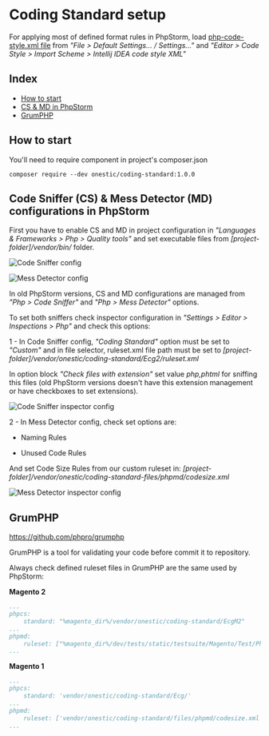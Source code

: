 # Coding Standard setup

For applying most of defined format rules in PhpStorm, load [php-code-style.xml file](../files/phpstorm/php-code-style.xml) from _"File > Default Settings... / Settings..."_ and _"Editor > Code Style > Import Scheme > Intellij IDEA code style XML"_

## Index
* [How to start](#markdown-header-how-to-start)
* [CS & MD in PhpStorm](#markdown-header-code-sniffer--mess-detector-configurations-in-phpstorm)
* [GrumPHP](#markdown-header-grumphp)


## How to start

You'll need to require component in project's composer.json

```composer require --dev onestic/coding-standard:1.0.0```

## Code Sniffer (CS) & Mess Detector (MD) configurations in PhpStorm

First you have to enable CS and MD in project configuration in _"Languages & Frameworks > Php > Quality tools"_ and set executable files from _[project-folder]/vendor/bin/_ folder.

![Code Sniffer config](./images/phpstorm/settings-qt-cs.png)

![Mess Detector config](./images/phpstorm/settings-qt-md.png)

In old PhpStorm versions, CS and MD configurations are managed from _"Php > Code Sniffer"_ and _"Php > Mess Detector"_ options.


To set both sniffers check inspector configuration in _"Settings > Editor > Inspections > Php"_ and check this options:

1 - In Code Sniffer config, _"Coding Standard"_ option must be set to _"Custom"_ and in file selector, ruleset.xml file path must be set to _[project-folder]/vendor/onestic/coding-standard/Ecg2/ruleset.xml_

In option block _"Check files with extension"_ set value _php,phtml_ for sniffing this files (old PhpStorm versions doesn't have this extension management or have checkboxes to set extensions).

![Code Sniffer inspector config](./images/phpstorm/inspectors-cs.png)
  
2 - In Mess Detector config, check set options are:
 
- Naming Rules

- Unused Code Rules

And set Code Size Rules from our custom ruleset in: _[project-folder]/vendor/onestic/coding-standard-files/phpmd/codesize.xml_

![Mess Detector inspector config](./images/phpstorm/inspectors-md.png)

## GrumPHP

https://github.com/phpro/grumphp

GrumPHP is a tool for validating your code before commit it to repository.

Always check defined ruleset files in GrumPHP are the same used by PhpStorm:

**Magento 2**

```yml
...
phpcs:
    standard: "%magento_dir%/vendor/onestic/coding-standard/EcgM2"
...
phpmd:
    ruleset: ["%magento_dir%/dev/tests/static/testsuite/Magento/Test/Php/_files/phpmd/ruleset.xml"]
... 
```

**Magento 1**

```yml
...
phpcs:
    standard: 'vendor/onestic/coding-standard/Ecg/'
...
phpmd:
    ruleset: ['vendor/onestic/coding-standard/files/phpmd/codesize.xml', 'naming', 'unusedcode']
... 
```
